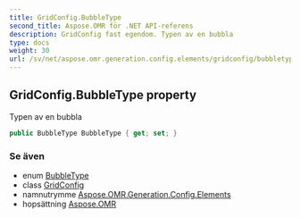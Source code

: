 ```yaml
---
title: GridConfig.BubbleType
second_title: Aspose.OMR för .NET API-referens
description: GridConfig fast egendom. Typen av en bubbla
type: docs
weight: 30
url: /sv/net/aspose.omr.generation.config.elements/gridconfig/bubbletype/
---
```

## GridConfig.BubbleType property

Typen av en bubbla

```csharp
public BubbleType BubbleType { get; set; }
```

### Se även

* enum [BubbleType](../../../aspose.omr.generation.config.enums/bubbletype/)
* class [GridConfig](../)
* namnutrymme [Aspose.OMR.Generation.Config.Elements](../../gridconfig/)
* hopsättning [Aspose.OMR](../../../)



